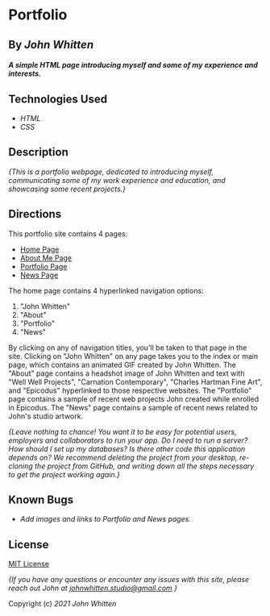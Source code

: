 # Portfolio

## By _**John Whitten**_

#### _A simple HTML page introducing myself and some of my experience and interests._

## Technologies Used

* _HTML_
* _CSS_

## Description

_{This is a portfolio webpage, dedicated to introducing myself, communicating some of my work experience and education, and showcasing some recent projects.}_

## Directions

This portfolio site contains 4 pages:
* [Home Page](https://johnwhittenstudio.github.io/portfolio/index.html)
* [About Me Page](https://johnwhittenstudio.github.io/portfolio/about.html)
* [Portfolio Page](https://johnwhittenstudio.github.io/portfolio/portfolio.html)
* [News Page](https://johnwhittenstudio.github.io/portfolio/news.html)


The home page contains 4 hyperlinked navigation options:
1. "John Whitten" 
2. "About"
3. "Portfolio"
4. "News"

By clicking on any of navigation titles, you'll be taken to that page in the site. Clicking on "John Whitten" on any page takes you to the index or main page, which contains an animated GIF created by John Whitten. 
The "About" page contains a headshot image of John Whitten and text with "Well Well Projects", "Carnation Contemporary", "Charles Hartman Fine Art", and "Epicodus" hyperlinked to those respective websites. 
The "Portfolio" page contains a sample of recent web projects John created while enrolled in Epicodus. 
The "News" page contains a sample of recent news related to John's studio artwork.

_{Leave nothing to chance! You want it to be easy for potential users, employers and collaborators to run your app. Do I need to run a server? How should I set up my databases? Is there other code this application depends on? We recommend deleting the project from your desktop, re-cloning the project from GitHub, and writing down all the steps necessary to get the project working again.}_

## Known Bugs

* _Add images and links to Portfolio and News pages._

## License

[MIT License](https://opensource.org/licenses/MIT)

_{If you have any questions or encounter any issues with this site, please reach out John at [johnwhitten.studio@gmail.com](mailto:johnwhitten.studio@gmail.com) }_

Copyright (c) _2021_ _John Whitten_

